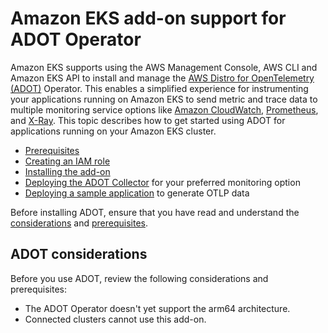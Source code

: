 # Amazon EKS add\-on support for ADOT Operator<a name="opentelemetry"></a>

Amazon EKS supports using the AWS Management Console, AWS CLI and Amazon EKS API to install and manage the [AWS Distro for OpenTelemetry \(ADOT\)](https://aws-otel.github.io/) Operator\. This enables a simplified experience for instrumenting your applications running on Amazon EKS to send metric and trace data to multiple monitoring service options like [Amazon CloudWatch](https://console.aws.amazon.com/cloudwatch), [Prometheus](https://console.aws.amazon.com/prometheus), and [X\-Ray](https://console.aws.amazon.com/xray)\. This topic describes how to get started using ADOT for applications running on your Amazon EKS cluster\.
+ [Prerequisites](adot-reqts.md)
+ [Creating an IAM role](adot-iam.md)
+ [Installing the add\-on](adot-manage.md#adot-install)
+ [Deploying the ADOT Collector](deploy-collector.md) for your preferred monitoring option
+ [Deploying a sample application](sample-app.md) to generate OTLP data

Before installing ADOT, ensure that you have read and understand the [considerations](#adot-considerations) and [prerequisites](adot-reqts.md)\.

## ADOT considerations<a name="adot-considerations"></a>

Before you use ADOT, review the following considerations and prerequisites:
+ The ADOT Operator doesn't yet support the arm64 architecture\.
+ Connected clusters cannot use this add\-on\.